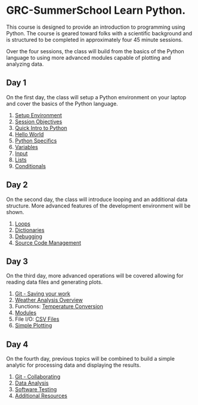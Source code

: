 # GRC-SummerSchool Learn Python.

This course is designed to provide an introduction to programming using Python. The 
course is geared toward folks with a scientific background and is structured to be 
completed in approximately four 45 minute sessions.

Over the four sessions, the class will build from the basics of the Python
language to using more advanced modules capable of plotting and analyzing 
data.

## Day 1

On the first day, the class will setup a Python environment on your laptop
and cover the basics of the Python language.

1. [Setup Environment](Day1/Setup.md)
2. [Session Objectives](Day1/SessionObjectives.md)
3. [Quick Intro to Python](Day1/PythonIntro.md)
4. [Hello World](Day1/HelloWorld.md)
5. [Python Specifics](Day1/Whitespace.md)
6. [Variables](Day1/Variables.md)
7. [Input](Day1/Input.md)
8. [Lists](Day1/Lists.md)
9. [Conditionals](Day1/Conditionals.md)



## Day 2

On the second day, the class will introduce looping and an additional data 
structure. More advanced features of the development environment will be shown.

1. [Loops](Day2/Loops.md)
2. [Dictionaries](Day2/Dictionaries.md)
3. [Debugging](Day2/Debugging.md)
4. [Source Code Management](Day2/GitOverview.md)

## Day 3

On the third day, more advanced operations will be covered allowing for reading 
data files and generating plots.

1. [Git - Saving your work](Day3/GitChanges.md)
2. [Weather Analysis Overview](Day3/WeatherAnalysisOverview.nd)
2. Functions: [Temperature Conversion](Day3/TemperatureConversion.md)
3. [Modules](Day3/Modules.md)
4. File I/O: [CSV Files](Day3/CSVFiles.md)
5. [Simple Plotting](Day3/SimplePlotting.md)

## Day 4

On the fourth day, previous topics will be combined to build a simple 
analytic for processing data and displaying the results.

1. [Git - Collaborating](Day4/GitBranch.md)
2. [Data Analysis](Day4/DataAnalysis.md)
3. [Software Testing](Day4/Testing.md)
4. [Additional Resources](AdditionalResources.md)

